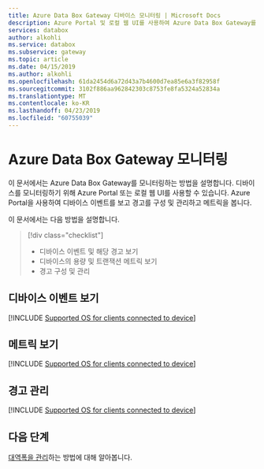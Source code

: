 ```yaml
---
title: Azure Data Box Gateway 디바이스 모니터링 | Microsoft Docs
description: Azure Portal 및 로컬 웹 UI를 사용하여 Azure Data Box Gateway를 모니터링하는 방법에 대해 설명합니다.
services: databox
author: alkohli
ms.service: databox
ms.subservice: gateway
ms.topic: article
ms.date: 04/15/2019
ms.author: alkohli
ms.openlocfilehash: 61da2454d6a72d43a7b4600d7ea85e6a3f82958f
ms.sourcegitcommit: 3102f886aa962842303c8753fe8fa5324a52834a
ms.translationtype: MT
ms.contentlocale: ko-KR
ms.lasthandoff: 04/23/2019
ms.locfileid: "60755039"
---
```

# <a name="monitor-your-azure-data-box-gateway"></a>Azure Data Box Gateway 모니터링

이 문서에서는 Azure Data Box Gateway를 모니터링하는 방법을 설명합니다. 디바이스를 모니터링하기 위해 Azure Portal 또는 로컬 웹 UI를 사용할 수 있습니다. Azure Portal을 사용하여 디바이스 이벤트를 보고 경고를 구성 및 관리하고 메트릭을 봅니다.

이 문서에서는 다음 방법을 설명합니다.

> [!div class="checklist"]
> * 디바이스 이벤트 및 해당 경고 보기
> * 디바이스의 용량 및 트랜잭션 메트릭 보기
> * 경고 구성 및 관리

## <a name="view-device-events"></a>디바이스 이벤트 보기

[!INCLUDE [Supported OS for clients connected to device](../../includes/data-box-edge-gateway-view-device-events.md)]

## <a name="view-metrics"></a>메트릭 보기

[!INCLUDE [Supported OS for clients connected to device](../../includes/data-box-edge-gateway-view-metrics.md)]

## <a name="manage-alerts"></a>경고 관리

[!INCLUDE [Supported OS for clients connected to device](../../includes/data-box-edge-gateway-manage-alerts.md)]

## <a name="next-steps"></a>다음 단계

[대역폭을 관리](data-box-gateway-manage-bandwidth-schedules.md)하는 방법에 대해 알아봅니다.